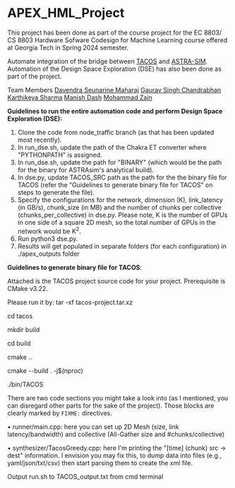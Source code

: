 # APEX_HML_Project 
This project has been done as part of the course project for the EC 8803/ CS 8803 Hardware Sofware Codesign for Machine Learning course offered at Georgia Tech in Spring 2024 semester.

Automate integration of the bridge between [TACOS](https://arxiv.org/abs/2304.05301) and [ASTRA-SIM](https://astra-sim.github.io/). Automation of the Design Space Exploration (DSE) has also been done as part of the project.

Team Members
[Davendra Seunarine Maharaj](https://github.com/davendramaharaj1)
[Gaurav Singh Chandrabhan](https://github.com/Gauravchandrabhan)
[Karthikeya Sharma](https://github.com/KarthikeyaSharma16)
[Manish Dash](https://github.com/manishdash123)
[Mohammad Zain](https://github.com/MZain-electro)

**Guidelines to run the entire automation code and perform Design Space Exploration (DSE):**

1) Clone the code from node_traffic branch (as that has been updated most recently).
2) In run_dse.sh, update the path of the Chakra ET converter where "PYTHONPATH" is assigned.  
3) In run_dse.sh, update the path for "BINARY" (which would be the path for the binary for ASTRAsim's analytical build).
4) In dse.py, update TACOS_SRC path as the path for the the binary file for TACOS (refer the "Guidelines to generate binary file for TACOS" on steps to generate the file).  
5) Specify the configurations for the network, dimension (K), link_latency (in GB/s), chunk_size (in MB) and the number of chunks per collective (chunks_per_collective) in dse.py. Please note, K is the number of GPUs in one side of a square 2D mesh, so the total number of GPUs in the network would be K<sup>2</sup>. 
6) Run python3 dse.py.
7) Results will get populated in separate folders (for each configuration) in ./apex_outputs folder


**Guidelines to generate binary file for TACOS**:

Attached is the TACOS project source code for your project. Prerequisite is CMake v3.22. 

Please run it by:
tar -xf tacos-project.tar.xz

cd tacos

mkdir build

cd build

cmake ..

cmake --build . -j$(nproc)

./bin/TACOS

There are two code sections you might take a look into (as I mentioned, you can disregard other parts for the sake of the project). Those blocks are clearly marked by `FIXME:` directives.



•	runner/main.cpp: here you can set up 2D Mesh (size, link latency/bandwidth) and collective (All-Gather size and #chunks/collective)

•	synthesizer/TacosGreedy.cpp: here I'm printing the "[time] (chunk) src -> dest" information. I envision you may fix this, to dump data into files (e.g., yaml/json/txt/csv) then start parsing them to create the xml file.


Output run.sh to TACOS_output.txt from cmd terminal
